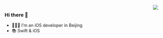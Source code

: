 <!--
**longitachi/longitachi** is a ✨ _special_ ✨ repository because its `README.md` (this file) appears on your GitHub profile.

Here are some ideas to get you started:

- 🔭 I’m currently working on ...
- 🌱 I’m currently learning ...
- 👯 I’m looking to collaborate on ...
- 🤔 I’m looking for help with ...
- 💬 Ask me about ...
- 📫 How to reach me: ...
- 😄 Pronouns: ...
- ⚡ Fun fact: ...
-->

<img align="right" src="https://github-readme-stats.vercel.app/api?username=longitachi&show_icons=true&icon_color=CE1D2D&text_color=718096&bg_color=ffffff&hide_title=true" />

### Hi there 👋

- 👨🏻‍💻 I’m an iOS developer in Beijing
- 📚 Swift & iOS
